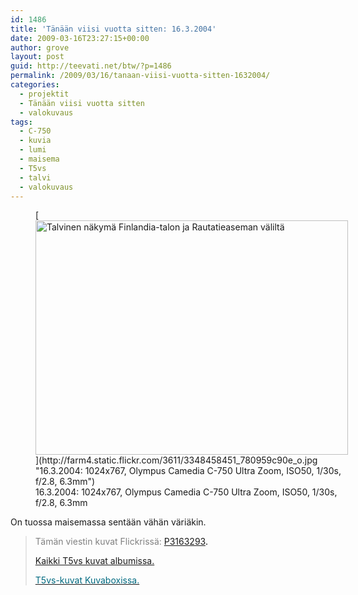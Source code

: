 ```yaml
---
id: 1486
title: 'Tänään viisi vuotta sitten: 16.3.2004'
date: 2009-03-16T23:27:15+00:00
author: grove
layout: post
guid: http://teevati.net/btw/?p=1486
permalink: /2009/03/16/tanaan-viisi-vuotta-sitten-1632004/
categories:
  - projektit
  - Tänään viisi vuotta sitten
  - valokuvaus
tags:
  - C-750
  - kuvia
  - lumi
  - maisema
  - T5vs
  - talvi
  - valokuvaus
---
```

<figure style="width: 500px" class="wp-caption aligncenter">[<img class="                                    " title="Talvinen näkymä Finlandia-talon ja Rautatieaseman väliltä" src="http://farm4.static.flickr.com/3611/3348458451_b5d09e702b.jpg" alt="Talvinen näkymä Finlandia-talon ja Rautatieaseman väliltä" width="500" height="375" />](http://farm4.static.flickr.com/3611/3348458451_780959c90e_o.jpg "16.3.2004: 1024x767, Olympus Camedia C-750 Ultra Zoom, ISO50, 1/30s, f/2.8, 6.3mm")<figcaption class="wp-caption-text">16.3.2004: 1024x767, Olympus Camedia C-750 Ultra Zoom, ISO50, 1/30s, f/2.8, 6.3mm</figcaption></figure> 

On tuossa maisemassa sentään vähän väriäkin.

> <span style="color: #808080;">Tämän viestin kuvat Flickrissä:</span> <span style="color: #006a80;"><span style="color: #000000;"><span style="color: #006a80;"><span style="color: #000000;"><span style="color: #006a80;"><span style="color: #000000;"><span style="color: #006a80;"><span style="color: #000000;"><a title="P3163293 on Flickr" href="http://www.flickr.com/photos/teevati/3348458451/">P3163293</a>.</span></span></span></span></span></span></span></span>
> 
> [Kaikki T5vs kuvat albumissa.](/btw/flickr/album/72157607994204386/t5vs-all.html "BTW · T5vs-all")
> 
> [<span style="color: #006a80;">T5vs-kuvat Kuvaboxissa.</span>](http://www.kuvaboxi.fi/julkinen/29poj+taavetti-btw-t5vs.html "Kuvaboxi - BTW: T5vs (Taavetti)")